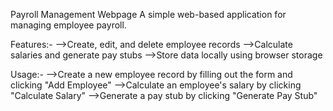 <bold>﻿Payroll Management Webpage</bold>
A simple web-based application for managing employee payroll.

Features:-
-->Create, edit, and delete employee records
-->Calculate salaries and generate pay stubs
-->Store data locally using browser storage

Usage:-
-->Create a new employee record by filling out the form and clicking "Add Employee"
-->Calculate an employee's salary by clicking "Calculate Salary"
-->Generate a pay stub by clicking "Generate Pay Stub"
